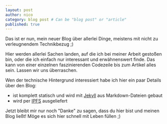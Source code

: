 ```yaml
---
layout: post
author: nico
category: blog post # Can be "blog post" or "article"
published: true
---
```

Das ist er nun, mein neuer Blog über allerlei Dinge, meistens mit nicht zu verleugnendem Technikbezug ;)

Hier werden allerlei Sachen landen, auf die ich bei meiner Arbeit gestoßen bin, oder die ich einfach nur interessant und erwähnenswert finde. Das kann von einer einzelnen faszinierenden Codezeile bis zum Artikel alles sein. Lassen wir uns überraschen.

Wen der technische Hintergrund interessiert habe ich hier ein paar Details über den Blog:

* ist komplett statisch und wird mit [Jekyll](https://jekyllrb.com/) aus Markdown-Dateien gebaut
* wird per [IPFS](https://ipfs.io) ausgeliefert

Jetzt bleibt mir nur noch "Danke" zu sagen, dass du hier bist und meinen Blog ließt! Möge es sich hier schnell mit Leben füllen ;)
